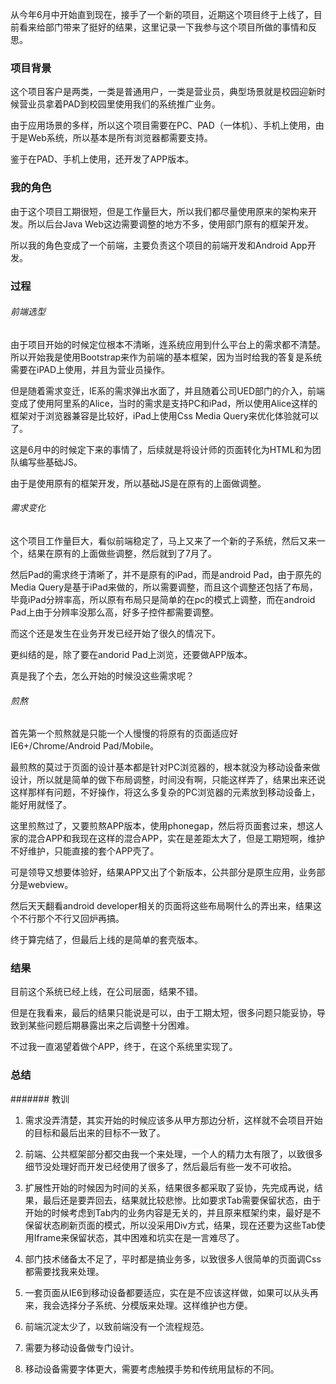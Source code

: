 从今年6月中开始直到现在，接手了一个新的项目，近期这个项目终于上线了，目前看来给部门带来了挺好的结果，这里记录一下我参与这个项目所做的事情和反思。

### 项目背景

这个项目客户是两类，一类是普通用户，一类是营业员，典型场景就是校园迎新时候营业员拿着PAD到校园里使用我们的系统推广业务。

由于应用场景的多样，所以这个项目需要在PC、PAD（一体机）、手机上使用，由于是Web系统，所以基本是所有浏览器都需要支持。

鉴于在PAD、手机上使用，还开发了APP版本。



### 我的角色

由于这个项目工期很短，但是工作量巨大，所以我们都尽量使用原来的架构来开发。所以后台Java Web这边需要调整的地方不多，使用部门原有的框架开发。

所以我的角色变成了一个前端，主要负责这个项目的前端开发和Android App开发。



### 过程

###### 前端选型

由于项目开始的时候定位根本不清晰，连系统应用到什么平台上的需求都不清楚。所以开始我是使用Bootstrap来作为前端的基本框架，因为当时给我的答复是系统需要在iPAD上使用，并且为营业员操作。

但是随着需求变迁，IE系的需求弹出水面了，并且随着公司UED部门的介入，前端变成了使用阿里系的Alice，当时的需求是支持PC和iPad，所以使用Alice这样的框架对于浏览器兼容是比较好，iPad上使用Css Media Query来优化体验就可以了。

这是6月中的时候定下来的事情了，后续就是将设计师的页面转化为HTML和为团队编写些基础JS。

由于是使用原有的框架开发，所以基础JS是在原有的上面做调整。


###### 需求变化

这个项目工作量巨大，看似前端稳定了，马上又来了一个新的子系统，然后又来一个，结果在原有的上面做些调整，然后就到了7月了。

然后Pad的需求终于清晰了，并不是原有的iPad，而是android Pad，由于原先的Media Query是基于iPad来做的，所以需要调整，而且这个调整还包括了布局，毕竟iPad分辨率高，所以原有布局只是简单的在pc的模式上调整，而在android Pad上由于分辨率没那么高，好多子控件都需要调整。

而这个还是发生在业务开发已经开始了很久的情况下。

更纠结的是，除了要在andorid Pad上浏览，还要做APP版本。

真是我了个去，怎么开始的时候没这些需求呢？


###### 煎熬

首先第一个煎熬就是只能一个人慢慢的将原有的页面适应好IE6+/Chrome/Android Pad/Mobile。

最煎熬的莫过于页面的设计基本都是针对PC浏览器的，根本就没为移动设备来做设计，所以就是简单的做下布局调整，时间没有啊，只能这样弄了，结果出来还说这样那样有问题，不好操作，将这么多复杂的PC浏览器的元素放到移动设备上，能好用就怪了。

这里煎熬过了，又要煎熬APP版本，使用phonegap，然后将页面套过来，想这人家的混合APP和我现在这样的混合APP，实在是差距太大了，但是工期短啊，维护不好维护，只能直接的套个APP壳了。

可是领导又想要体验好，结果APP又出了个新版本，公共部分是原生应用，业务部分是webview。

然后天天翻看android developer相关的页面将这些布局啊什么的弄出来，结果这个不行那个不行又回炉再搞。

终于算完结了，但最后上线的是简单的套壳版本。



### 结果

目前这个系统已经上线，在公司层面，结果不错。

但是在我看来，最后的结果只能说是可以，由于工期太短，很多问题只能妥协，导致到某些问题后期暴露出来之后调整十分困难。

不过我一直渴望着做个APP，终于，在这个系统里实现了。



### 总结

####### 教训

1. 需求没弄清楚，其实开始的时候应该多从甲方那边分析，这样就不会项目开始的目标和最后出来的目标不一致了。

2. 前端、公共框架部分都交由我一个来处理，一个人的精力太有限了，以致很多细节没处理好而开发已经使用了很多了，然后最后有些一发不可收拾。

3. 扩展性开始的时候因为时间的关系，结果很多都采取了妥协，先完成再说，结果，最后还是要弄回去，结果就比较悲惨。比如要求Tab需要保留状态，由于开始的时候考虑到Tab内的业务内容是无关的，并且原来框架约束，最好是不保留状态刷新页面的模式，所以没采用Div方式，结果，现在还要为这些Tab使用Iframe来保留状态，其中困难和坑实在是一言难尽了。

4. 部门技术储备太不足了，平时都是搞业务多，以致很多人很简单的页面调Css都需要找我来处理。

5. 一套页面从IE6到移动设备都要适应，实在是不应该这样做，如果可以从头再来，我会选择分子系统、分模版来处理。这样维护也方便。

6. 前端沉淀太少了，以致前端没有一个流程规范。

7. 需要为移动设备做专门设计。

8. 移动设备需要字体更大，需要考虑触摸手势和传统用鼠标的不同。

